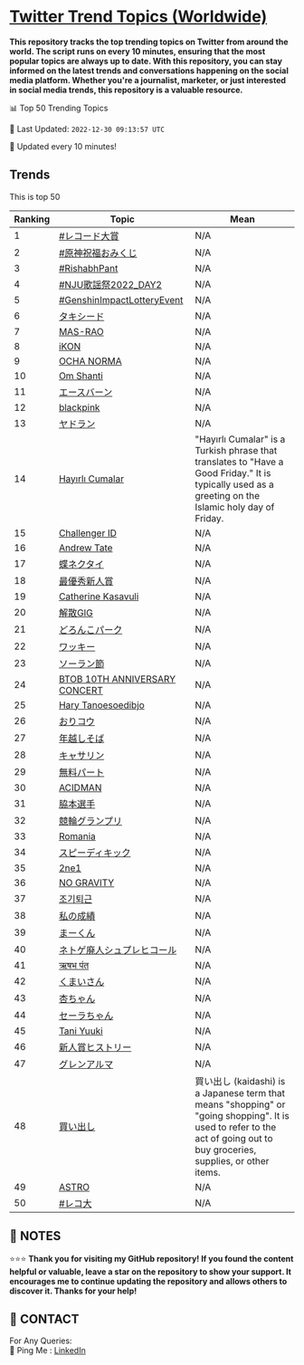 [Twitter Trend Topics (Worldwide)](https://github.com/ErcinDedeoglu/Twitter-Trend-Topics)
==========

**This repository tracks the top trending topics on Twitter from around the world. 
The script runs on every 10 minutes, ensuring that the most popular topics are always up to date. 
With this repository, you can stay informed on the latest trends and conversations happening on the social media platform. 
Whether you're a journalist, marketer, or just interested in social media trends, this repository is a valuable resource.**


📊 Top 50 Trending Topics

📆 Last Updated: `2022-12-30 09:13:57 UTC`

🔧 Updated every 10 minutes!


## Trends

This is top 50

| Ranking | Topic | Mean |
| ------- | ------------ | ------------ |
| 1 | [#レコード大賞](http://twitter.com/search?q=%23%e3%83%ac%e3%82%b3%e3%83%bc%e3%83%89%e5%a4%a7%e8%b3%9e) | N/A |
| 2 | [#原神祝福おみくじ](http://twitter.com/search?q=%23%e5%8e%9f%e7%a5%9e%e7%a5%9d%e7%a6%8f%e3%81%8a%e3%81%bf%e3%81%8f%e3%81%98) | N/A |
| 3 | [#RishabhPant](http://twitter.com/search?q=%23RishabhPant) | N/A |
| 4 | [#NJU歌謡祭2022_DAY2](http://twitter.com/search?q=%23NJU%e6%ad%8c%e8%ac%a1%e7%a5%ad2022_DAY2) | N/A |
| 5 | [#GenshinImpactLotteryEvent](http://twitter.com/search?q=%23GenshinImpactLotteryEvent) | N/A |
| 6 | [タキシード](http://twitter.com/search?q=%e3%82%bf%e3%82%ad%e3%82%b7%e3%83%bc%e3%83%89) | N/A |
| 7 | [MAS-RAO](http://twitter.com/search?q=MAS-RAO) | N/A |
| 8 | [iKON](http://twitter.com/search?q=iKON) | N/A |
| 9 | [OCHA NORMA](http://twitter.com/search?q=OCHA+NORMA) | N/A |
| 10 | [Om Shanti](http://twitter.com/search?q=Om+Shanti) | N/A |
| 11 | [エースバーン](http://twitter.com/search?q=%e3%82%a8%e3%83%bc%e3%82%b9%e3%83%90%e3%83%bc%e3%83%b3) | N/A |
| 12 | [blackpink](http://twitter.com/search?q=blackpink) | N/A |
| 13 | [ヤドラン](http://twitter.com/search?q=%e3%83%a4%e3%83%89%e3%83%a9%e3%83%b3) | N/A |
| 14 | [Hayırlı Cumalar](http://twitter.com/search?q=Hay%c4%b1rl%c4%b1+Cumalar) | "Hayırlı Cumalar" is a Turkish phrase that translates to "Have a Good Friday." It is typically used as a greeting on the Islamic holy day of Friday. |
| 15 | [Challenger ID](http://twitter.com/search?q=Challenger+ID) | N/A |
| 16 | [Andrew Tate](http://twitter.com/search?q=Andrew+Tate) | N/A |
| 17 | [蝶ネクタイ](http://twitter.com/search?q=%e8%9d%b6%e3%83%8d%e3%82%af%e3%82%bf%e3%82%a4) | N/A |
| 18 | [最優秀新人賞](http://twitter.com/search?q=%e6%9c%80%e5%84%aa%e7%a7%80%e6%96%b0%e4%ba%ba%e8%b3%9e) | N/A |
| 19 | [Catherine Kasavuli](http://twitter.com/search?q=Catherine+Kasavuli) | N/A |
| 20 | [解散GIG](http://twitter.com/search?q=%e8%a7%a3%e6%95%a3GIG) | N/A |
| 21 | [どろんこパーク](http://twitter.com/search?q=%e3%81%a9%e3%82%8d%e3%82%93%e3%81%93%e3%83%91%e3%83%bc%e3%82%af) | N/A |
| 22 | [ワッキー](http://twitter.com/search?q=%e3%83%af%e3%83%83%e3%82%ad%e3%83%bc) | N/A |
| 23 | [ソーラン節](http://twitter.com/search?q=%e3%82%bd%e3%83%bc%e3%83%a9%e3%83%b3%e7%af%80) | N/A |
| 24 | [BTOB 10TH ANNIVERSARY CONCERT](http://twitter.com/search?q=BTOB+10TH+ANNIVERSARY+CONCERT) | N/A |
| 25 | [Hary Tanoesoedibjo](http://twitter.com/search?q=Hary+Tanoesoedibjo) | N/A |
| 26 | [おりコウ](http://twitter.com/search?q=%e3%81%8a%e3%82%8a%e3%82%b3%e3%82%a6) | N/A |
| 27 | [年越しそば](http://twitter.com/search?q=%e5%b9%b4%e8%b6%8a%e3%81%97%e3%81%9d%e3%81%b0) | N/A |
| 28 | [キャサリン](http://twitter.com/search?q=%e3%82%ad%e3%83%a3%e3%82%b5%e3%83%aa%e3%83%b3) | N/A |
| 29 | [無料パート](http://twitter.com/search?q=%e7%84%a1%e6%96%99%e3%83%91%e3%83%bc%e3%83%88) | N/A |
| 30 | [ACIDMAN](http://twitter.com/search?q=ACIDMAN) | N/A |
| 31 | [脇本選手](http://twitter.com/search?q=%e8%84%87%e6%9c%ac%e9%81%b8%e6%89%8b) | N/A |
| 32 | [競輪グランプリ](http://twitter.com/search?q=%e7%ab%b6%e8%bc%aa%e3%82%b0%e3%83%a9%e3%83%b3%e3%83%97%e3%83%aa) | N/A |
| 33 | [Romania](http://twitter.com/search?q=Romania) | N/A |
| 34 | [スピーディキック](http://twitter.com/search?q=%e3%82%b9%e3%83%94%e3%83%bc%e3%83%87%e3%82%a3%e3%82%ad%e3%83%83%e3%82%af) | N/A |
| 35 | [2ne1](http://twitter.com/search?q=2ne1) | N/A |
| 36 | [NO GRAVITY](http://twitter.com/search?q=NO+GRAVITY) | N/A |
| 37 | [조기퇴근](http://twitter.com/search?q=%ec%a1%b0%ea%b8%b0%ed%87%b4%ea%b7%bc) | N/A |
| 38 | [私の成績](http://twitter.com/search?q=%e7%a7%81%e3%81%ae%e6%88%90%e7%b8%be) | N/A |
| 39 | [まーくん](http://twitter.com/search?q=%e3%81%be%e3%83%bc%e3%81%8f%e3%82%93) | N/A |
| 40 | [ネトゲ廃人シュプレヒコール](http://twitter.com/search?q=%e3%83%8d%e3%83%88%e3%82%b2%e5%bb%83%e4%ba%ba%e3%82%b7%e3%83%a5%e3%83%97%e3%83%ac%e3%83%92%e3%82%b3%e3%83%bc%e3%83%ab) | N/A |
| 41 | [ऋषभ पंत](http://twitter.com/search?q=%e0%a4%8b%e0%a4%b7%e0%a4%ad+%e0%a4%aa%e0%a4%82%e0%a4%a4) | N/A |
| 42 | [くまいさん](http://twitter.com/search?q=%e3%81%8f%e3%81%be%e3%81%84%e3%81%95%e3%82%93) | N/A |
| 43 | [杏ちゃん](http://twitter.com/search?q=%e6%9d%8f%e3%81%a1%e3%82%83%e3%82%93) | N/A |
| 44 | [セーラちゃん](http://twitter.com/search?q=%e3%82%bb%e3%83%bc%e3%83%a9%e3%81%a1%e3%82%83%e3%82%93) | N/A |
| 45 | [Tani Yuuki](http://twitter.com/search?q=Tani+Yuuki) | N/A |
| 46 | [新人賞ヒストリー](http://twitter.com/search?q=%e6%96%b0%e4%ba%ba%e8%b3%9e%e3%83%92%e3%82%b9%e3%83%88%e3%83%aa%e3%83%bc) | N/A |
| 47 | [グレンアルマ](http://twitter.com/search?q=%e3%82%b0%e3%83%ac%e3%83%b3%e3%82%a2%e3%83%ab%e3%83%9e) | N/A |
| 48 | [買い出し](http://twitter.com/search?q=%e8%b2%b7%e3%81%84%e5%87%ba%e3%81%97) | 買い出し (kaidashi) is a Japanese term that means "shopping" or "going shopping". It is used to refer to the act of going out to buy groceries, supplies, or other items. |
| 49 | [ASTRO](http://twitter.com/search?q=ASTRO) | N/A |
| 50 | [#レコ大](http://twitter.com/search?q=%23%e3%83%ac%e3%82%b3%e5%a4%a7) | N/A |




## 📝 NOTES

⭐⭐⭐ **Thank you for visiting my GitHub repository! If you found the content helpful or valuable, leave a star on the repository to show your support. It encourages me to continue updating the repository and allows others to discover it. Thanks for your help!**

## 📨 CONTACT

 For Any Queries:  
            🏓 Ping Me : [LinkedIn](https://www.linkedin.com/in/ercindedeoglu/)